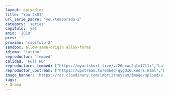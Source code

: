 ```yaml
---
layout: episodios
title: "You 2x01"
url_serie_padre: 'you/temporada-2'
category: 'series'
capitulo: 'yes'
anio: '2018'
prev: ''
proximo: 'capitulo-2'
sandbox: allow-same-origin allow-forms
idioma: 'Latino'
reproductor: 'fembed'
calidad: 'Full HD'
reproductores_fembed: ["https://myurlshort.live/v/26newc2qlm17l1x","Latino","https://feurl.com/v/5dw27cdnzk50l6q","Latino","https://mstream.website/gstovnybi04m","Latino","https://feurl.com/v/2e3egc2qdlyqggx","Latino","https://mstream.website/n265foptbq7j","Latino"]
reproductor_upstream: ["https://upstream.to/embed-qygdx6uxedrs.html","Latino"]
image_banner: 'https://res.cloudinary.com/imbriitneysam/image/upload/v1546465939/you-banner-min.jpg'
tags:
- Drama
---
```












